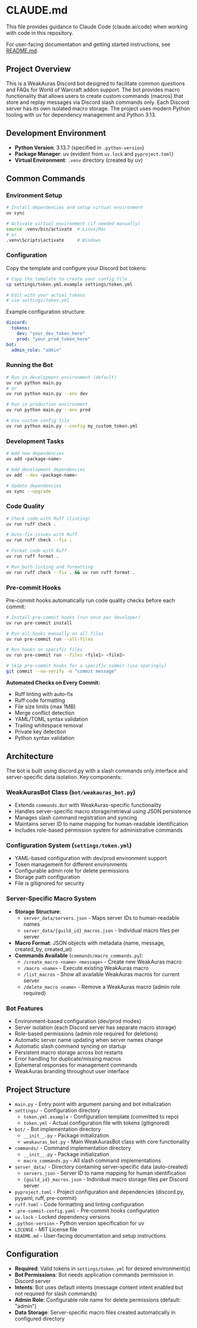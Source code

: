 # CLAUDE.md

This file provides guidance to Claude Code (claude.ai/code) when working with code in this repository.

For user-facing documentation and getting started instructions, see [README.md](README.md).

## Project Overview

This is a WeakAuras Discord bot designed to facilitate common questions and FAQs for World of Warcraft addon support. The bot provides macro functionality that allows users to create custom commands (macros) that store and replay messages via Discord slash commands only. Each Discord server has its own isolated macro storage. The project uses modern Python tooling with uv for dependency management and Python 3.13.

## Development Environment

- **Python Version**: 3.13.7 (specified in `.python-version`)
- **Package Manager**: uv (evident from `uv.lock` and `pyproject.toml`)
- **Virtual Environment**: `.venv` directory (created by uv)

## Common Commands

### Environment Setup
```bash
# Install dependencies and setup virtual environment
uv sync

# Activate virtual environment (if needed manually)
source .venv/bin/activate  # Linux/Mac
# or
.venv\Scripts\activate     # Windows
```

### Configuration
Copy the template and configure your Discord bot tokens:
```bash
# Copy the template to create your config file
cp settings/token.yml.example settings/token.yml

# Edit with your actual tokens
# vim settings/token.yml
```

Example configuration structure:
```yaml
discord:
  tokens:
    dev: "your_dev_token_here"
    prod: "your_prod_token_here"
bot:
  admin_role: "admin"
```

### Running the Bot
```bash
# Run in development environment (default)
uv run python main.py
# or
uv run python main.py --env dev

# Run in production environment
uv run python main.py --env prod

# Use custom config file
uv run python main.py --config my_custom_token.yml
```

### Development Tasks
```bash
# Add new dependencies
uv add <package-name>

# Add development dependencies
uv add --dev <package-name>

# Update dependencies
uv sync --upgrade
```

### Code Quality
```bash
# Check code with Ruff (linting)
uv run ruff check .

# Auto-fix issues with Ruff
uv run ruff check --fix .

# Format code with Ruff
uv run ruff format .

# Run both linting and formatting
uv run ruff check --fix . && uv run ruff format .
```

### Pre-commit Hooks
Pre-commit hooks automatically run code quality checks before each commit:

```bash
# Install pre-commit hooks (run once per developer)
uv run pre-commit install

# Run all hooks manually on all files
uv run pre-commit run --all-files

# Run hooks on specific files
uv run pre-commit run --files <file1> <file2>

# Skip pre-commit hooks for a specific commit (use sparingly)
git commit --no-verify -m "commit message"
```

**Automated Checks on Every Commit:**
- Ruff linting with auto-fix
- Ruff code formatting
- File size limits (max 1MB)
- Merge conflict detection
- YAML/TOML syntax validation
- Trailing whitespace removal
- Private key detection
- Python syntax validation

## Architecture

The bot is built using discord.py with a slash commands only interface and server-specific data isolation. Key components:

### WeakAurasBot Class (`bot/weakauras_bot.py`)
- Extends `commands.Bot` with WeakAuras-specific functionality
- Handles server-specific macro storage/retrieval using JSON persistence
- Manages slash command registration and syncing
- Maintains server ID to name mapping for human-readable identification
- Includes role-based permission system for administrative commands

### Configuration System (`settings/token.yml`)
- YAML-based configuration with dev/prod environment support
- Token management for different environments
- Configurable admin role for delete permissions
- Storage path configuration
- File is gitignored for security

### Server-Specific Macro System
- **Storage Structure**:
  - `server_data/servers.json` - Maps server IDs to human-readable names
  - `server_data/{guild_id}_macros.json` - Individual macro files per server
- **Macro Format**: JSON objects with metadata (name, message, created_by, created_at)
- **Commands Available** (`commands/macro_commands.py`):
  - `/create_macro <name> <message>` - Create new WeakAuras macro
  - `/macro <name>` - Execute existing WeakAuras macro
  - `/list_macros` - Show all available WeakAuras macros for current server
  - `/delete_macro <name>` - Remove a WeakAuras macro (admin role required)

### Bot Features
- Environment-based configuration (dev/prod modes)
- Server isolation (each Discord server has separate macro storage)
- Role-based permissions (admin role required for deletions)
- Automatic server name updating when server names change
- Automatic slash command syncing on startup
- Persistent macro storage across bot restarts
- Error handling for duplicate/missing macros
- Ephemeral responses for management commands
- WeakAuras branding throughout user interface

## Project Structure

- `main.py` - Entry point with argument parsing and bot initialization
- `settings/` - Configuration directory
  - `token.yml.example` - Configuration template (committed to repo)
  - `token.yml` - Actual configuration file with tokens (gitignored)
- `bot/` - Bot implementation directory
  - `__init__.py` - Package initialization
  - `weakauras_bot.py` - Main WeakAurasBot class with core functionality
- `commands/` - Command implementation directory
  - `__init__.py` - Package initialization
  - `macro_commands.py` - All slash command implementations
- `server_data/` - Directory containing server-specific data (auto-created)
  - `servers.json` - Server ID to name mapping for human identification
  - `{guild_id}_macros.json` - Individual macro storage files per Discord server
- `pyproject.toml` - Project configuration and dependencies (discord.py, pyyaml, ruff, pre-commit)
- `ruff.toml` - Code formatting and linting configuration
- `.pre-commit-config.yaml` - Pre-commit hooks configuration
- `uv.lock` - Locked dependency versions
- `.python-version` - Python version specification for uv
- `LICENSE` - MIT License file
- `README.md` - User-facing documentation and setup instructions

## Configuration

- **Required**: Valid tokens in `settings/token.yml` for desired environment(s)
- **Bot Permissions**: Bot needs application commands permission in Discord server
- **Intents**: Bot uses default intents (message content intent enabled but not required for slash commands)
- **Admin Role**: Configurable role name for delete permissions (default: "admin")
- **Data Storage**: Server-specific macro files created automatically in configured directory
